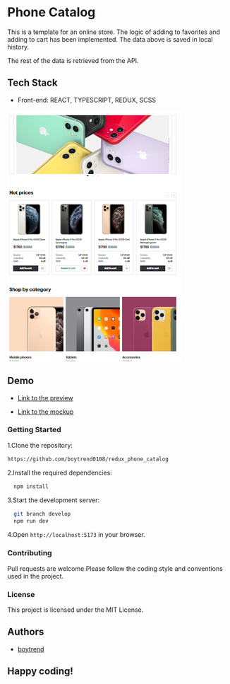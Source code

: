 # Phone Catalog

This is a template for an online store.
The logic of adding to favorites and adding to cart has been implemented.
The data above is saved in local history.

The rest of the data is retrieved from the API.

## Tech Stack

- Front-end: REACT, TYPESCRIPT, REDUX, SCSS

![App Screenshot](https://raw.githubusercontent.com/boytrend0108/redux_phone_catalog/develop/public/img/PHONE-CATALOG.png)

## Demo

- [Link to the preview](https://boytrend0108.github.io/redux_phone_catalog/)

- [Link to the mockup](https://www.figma.com/design/uEetgWenSRxk9jgiym6Yzp/Phone-catalog-redesign?node-id=0-1&t=G0DuMnF4hlOfYXkn-0)

### Getting Started

1.Clone the repository:

```bash
https://github.com/boytrend0108/redux_phone_catalog
```

2.Install the required dependencies:

```bash
  npm install
```

3.Start the development server:

```bash
  git branch develop
  npm run dev
```

4.Open `http://localhost:5173` in your browser.

### Contributing

Pull requests are welcome.Please follow the coding style and conventions used in the project.

### License

This project is licensed under the MIT License.

## Authors

- [boytrend](https://github.com/boytrend0108)

## Happy coding!
